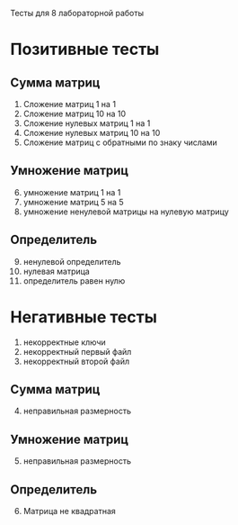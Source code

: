 Тесты для 8 лабораторной работы

# Позитивные тесты
## Сумма матриц
1. Сложение матриц 1 на 1
1. Сложение матриц 10 на 10
1. Сложение нулевых матриц 1 на 1
1. Сложение нулевых матриц 10 на 10
1. Сложение матриц с обратными по знаку числами

## Умножение матриц
6. умножение матриц 1 на 1
1. умножение матриц 5 на 5
1. умножение ненулевой матрицы на нулевую матрицу

## Определитель
9. ненулевой определитель
1. нулевая матрица
1. определитель равен нулю

# Негативные тесты
1. некорректные ключи
1. некорректный первый файл
1. некорректный второй файл

## Сумма матриц
4. неправильная размерность

## Умножение матриц
5. неправильная размерность

## Определитель
6. Матрица не квадратная